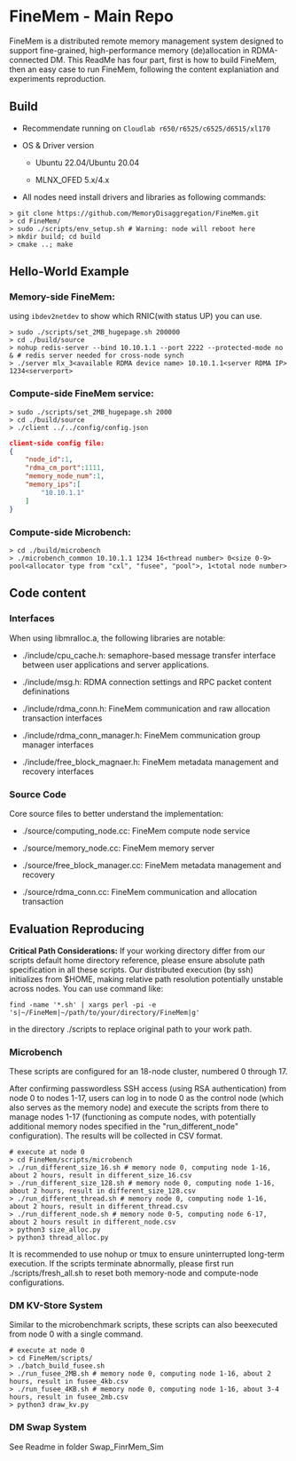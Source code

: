 # FineMem - Main Repo

FineMem is a distributed remote memory management system designed to support fine-grained, high-performance memory (de)allocation in RDMA-connected DM. This ReadMe has four part, first is how to build FineMem, then an easy case to run FineMem, following the content explaniation and experiments reproduction.

## Build 

* Recommendate running on `Cloudlab r650/r6525/c6525/d6515/xl170` 

* OS & Driver version
  
  * Ubuntu 22.04/Ubuntu 20.04

  * MLNX_OFED 5.x/4.x

* All nodes need install drivers and libraries as following commands:

```shell
> git clone https://github.com/MemoryDisaggregation/FineMem.git
> cd FineMem/
> sudo ./scripts/env_setup.sh # Warning: node will reboot here
> mkdir build; cd build
> cmake ..; make 
```

## Hello-World Example

### Memory-side FineMem:

using `ibdev2netdev` to show which RNIC(with status UP) you can use.

```shell
> sudo ./scripts/set_2MB_hugepage.sh 200000 
> cd ./build/source
> nohup redis-server --bind 10.10.1.1 --port 2222 --protected-mode no & # redis server needed for cross-node synch
> ./server mlx_3<available RDMA device name> 10.10.1.1<server RDMA IP> 1234<serverport>
```


### Compute-side FineMem service:

```shell
> sudo ./scripts/set_2MB_hugepage.sh 2000 
> cd ./build/source
> ./client ../../config/config.json
```

```json
client-side config file:
{
    "node_id":1,
    "rdma_cm_port":1111,
    "memory_node_num":1,
    "memory_ips":[
        "10.10.1.1"
    ]
}
```

### Compute-side Microbench:

```
> cd ./build/microbench
> ./microbench_common 10.10.1.1 1234 16<thread number> 0<size 0-9> pool<allocator type from "cxl", "fusee", "pool">, 1<total node number>
```

## Code content

### Interfaces

When using libmralloc.a, the following libraries are notable:

* ./include/cpu_cache.h: semaphore-based message transfer interface between user applications and server applications.

* ./include/msg.h: RDMA connection settings and RPC packet content defininations
  
* ./include/rdma_conn.h: FineMem communication and raw allocation transaction interfaces
  
* ./include/rdma_conn_manager.h: FineMem communication group manager interfaces
  
* ./include/free_block_magnaer.h: FineMem metadata management and recovery interfaces
  

### Source Code

Core source files to better understand the implementation:
  
* ./source/computing_node.cc: FineMem compute node service
  
* ./source/memory_node.cc: FineMem memory server 

* ./source/free_block_manager.cc: FineMem metadata management and recovery

* ./source/rdma_conn.cc: FineMem communication and allocation transaction



## Evaluation Reproducing

**Critical Path Considerations:**
If your working directory differ from our scripts default home directory reference, please ensure absolute path specification in all these scripts. Our distributed execution (by ssh) initializes from $HOME, making relative path resolution potentially unstable across nodes. You can use command like:
```shell
find -name '*.sh' | xargs perl -pi -e 's|~/FineMem|~/path/to/your/directory/FineMem|g'
```
in the directory ./scripts to replace original path to your work path.

### Microbench

These scripts are configured for an 18-node cluster, numbered 0 through 17. 

After confirming passwordless SSH access (using RSA authentication) from node 0 to nodes 1-17, users can log in to node 0 as the control node (which also serves as the memory node) and execute the scripts from there to manage nodes 1-17 (functioning as compute nodes, with potentially additional memory nodes specified in the "run_different_node" configuration). The results will be collected in CSV format. 

```shell
# execute at node 0
> cd FineMem/scripts/microbench
> ./run_different_size_16.sh # memory node 0, computing node 1-16, about 2 hours, result in different_size_16.csv
> ./run_different_size_128.sh # memory node 0, computing node 1-16, about 2 hours, result in different_size_128.csv
> ./run_different_thread.sh # memory node 0, computing node 1-16, about 2 hours, result in different_thread.csv
> ./run_different_node.sh # memory node 0-5, computing node 6-17, about 2 hours result in different_node.csv
> python3 size_alloc.py
> python3 thread_alloc.py
```

It is recommended to use nohup or tmux to ensure uninterrupted long-term execution. If the scripts terminate abnormally, please first run ./scripts/fresh_all.sh to reset both memory-node and compute-node configurations.

### DM KV-Store System

Similar to the microbenchmark scripts, ​​these​​ scripts can also be ​​executed from node 0 with a single command​​.

```shell
# execute at node 0
> cd FineMem/scripts/
> ./batch_build_fusee.sh 
> ./run_fusee_2MB.sh # memory node 0, computing node 1-16, about 2 hours, result in fusee_4kb.csv
> ./run_fusee_4KB.sh # memory node 0, computing node 1-16, about 3-4 hours, result in fusee_2mb.csv
> python3 draw_kv.py
```

### DM Swap System

See Readme in folder Swap_FinrMem_Sim
